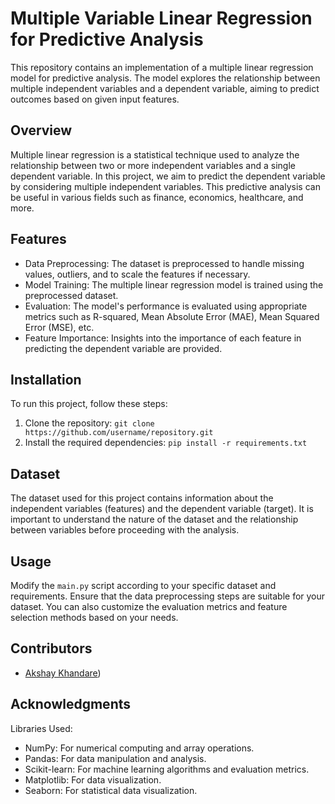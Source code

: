 # Multiple Variable Linear Regression for Predictive Analysis

This repository contains an implementation of a multiple linear regression model for predictive analysis. The model explores the relationship between multiple independent variables and a dependent variable, aiming to predict outcomes based on given input features.

## Overview

Multiple linear regression is a statistical technique used to analyze the relationship between two or more independent variables and a single dependent variable. In this project, we aim to predict the dependent variable by considering multiple independent variables. This predictive analysis can be useful in various fields such as finance, economics, healthcare, and more.

## Features

- Data Preprocessing: The dataset is preprocessed to handle missing values, outliers, and to scale the features if necessary.
- Model Training: The multiple linear regression model is trained using the preprocessed dataset.
- Evaluation: The model's performance is evaluated using appropriate metrics such as R-squared, Mean Absolute Error (MAE), Mean Squared Error (MSE), etc.
- Feature Importance: Insights into the importance of each feature in predicting the dependent variable are provided.

## Installation

To run this project, follow these steps:

1. Clone the repository: `git clone https://github.com/username/repository.git`
2. Install the required dependencies: `pip install -r requirements.txt`

## Dataset

The dataset used for this project contains information about the independent variables (features) and the dependent variable (target). It is important to understand the nature of the dataset and the relationship between variables before proceeding with the analysis.

## Usage

Modify the `main.py` script according to your specific dataset and requirements. Ensure that the data preprocessing steps are suitable for your dataset. You can also customize the evaluation metrics and feature selection methods based on your needs.

## Contributors

- [Akshay Khandare](https://github.com/akshay080396/Linear_Regression_with_Multiple_Variables.git))

## Acknowledgments

  Libraries Used:

- NumPy: For numerical computing and array operations.
- Pandas: For data manipulation and analysis.
- Scikit-learn: For machine learning algorithms and evaluation metrics.
- Matplotlib: For data visualization.
- Seaborn: For statistical data visualization.


